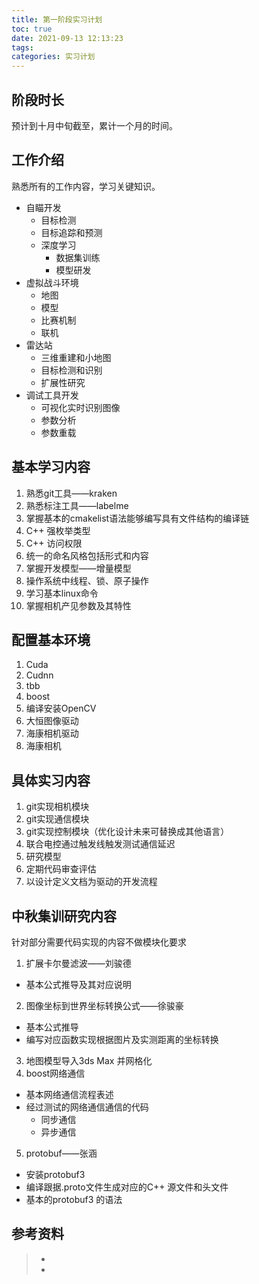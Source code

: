 ```yaml
---
title: 第一阶段实习计划
toc: true
date: 2021-09-13 12:13:23
tags:
categories: 实习计划
---
```


## 阶段时长

预计到十月中旬截至，累计一个月的时间。

## 工作介绍

熟悉所有的工作内容，学习关键知识。

- 自瞄开发
  - 目标检测
  - 目标追踪和预测
  - 深度学习
    - 数据集训练
    - 模型研发
- 虚拟战斗环境
  - 地图
  - 模型
  - 比赛机制
  - 联机
- 雷达站
  - 三维重建和小地图
  - 目标检测和识别
  - 扩展性研究
- 调试工具开发
  - 可视化实时识别图像
  - 参数分析
  - 参数重载

## 基本学习内容

1. 熟悉git工具——kraken
2. 熟悉标注工具——labelme
3. 掌握基本的cmakelist语法能够编写具有文件结构的编译链
4. C++ 强枚举类型
5. C++ 访问权限
6. 统一的命名风格包括形式和内容
7. 掌握开发模型——增量模型
8. 操作系统中线程、锁、原子操作
9. 学习基本linux命令
10. 掌握相机产见参数及其特性

## 配置基本环境

1. Cuda
2. Cudnn
3. tbb
4. boost
5. 编译安装OpenCV
6. 大恒图像驱动
7. 海康相机驱动
8. 海康相机
## 具体实习内容

1. git实现相机模块
2. git实现通信模块
3. git实现控制模块（优化设计未来可替换成其他语言）
4. 联合电控通过触发线触发测试通信延迟
5. 研究模型
6. 定期代码审查评估
7. 以设计定义文档为驱动的开发流程

## 中秋集训研究内容
针对部分需要代码实现的内容不做模块化要求
1. 扩展卡尔曼滤波——刘骏德
- 基本公式推导及其对应说明
2. 图像坐标到世界坐标转换公式——徐骏豪
- 基本公式推导
- 编写对应函数实现根据图片及实测距离的坐标转换
3. 地图模型导入3ds Max 并网格化
4. boost网络通信
- 基本网络通信流程表述
- 经过测试的网络通信通信的代码
  - 同步通信
  - 异步通信
5. protobuf——张涵
- 安装protobuf3
- 编译跟据.proto文件生成对应的C++ 源文件和头文件
- 基本的protobuf3 的语法


## 参考资料

> - []()
> - []()


